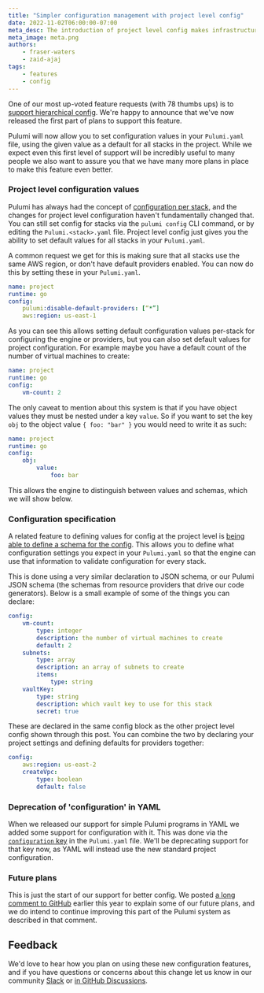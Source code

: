 ```yaml
---
title: "Simpler configuration management with project level config"
date: 2022-11-02T06:00:00-07:00
meta_desc: The introduction of project level config makes infrastructure configuration even easier with Pulumi.
meta_image: meta.png
authors:
    - fraser-waters
    - zaid-ajaj
tags:
    - features
    - config
---
```


One of our most up-voted feature requests (with 78 thumbs ups) is to [support hierarchical config](https://github.com/pulumi/pulumi/issues/2307). We're happy to announce that we've now released the first part of plans to support this feature.

Pulumi will now allow you to set configuration values in your `Pulumi.yaml` file, using the given value as a default for all stacks in the project. While we expect even this first level of support will be incredibly useful to many people we also want to assure you that we have many more plans in place to make this feature even better.

### Project level configuration values

Pulumi has always had the concept of [configuration per stack](/docs/intro/concepts/config/), and the changes for project level configuration haven't fundamentally changed that. You can still set config for stacks via the `pulumi config` CLI command, or by editing the `Pulumi.<stack>.yaml` file. Project level config just gives you the ability to set default values for all stacks in your `Pulumi.yaml`.

A common request we get for this is making sure that all stacks use the same AWS region, or don't have default providers enabled. You can now do this by setting these in your `Pulumi.yaml`.

```yaml
name: project
runtime: go
config:
    pulumi:disable-default-providers: [“*”]
    aws:region: us-east-1
```

As you can see this allows setting default configuration values per-stack for configuring the engine or providers, but you can also set default values for project configuration. For example maybe you have a default count of the number of virtual machines to create:

```yaml
name: project
runtime: go
config:
    vm-count: 2
```

The only caveat to mention about this system is that if you have object values they must be nested under a key `value`. So if you want to set the key `obj` to the object value `{ foo: "bar" }` you would need to write it as such:

```yaml
name: project
runtime: go
config:
    obj:
        value:
            foo: bar
```

This allows the engine to distinguish between values and schemas, which we will show below.

### Configuration specification

A related feature to defining values for config at the project level is [being able to define a schema for the config](https://github.com/pulumi/pulumi/issues/1052). This allows you to define what configuration settings you expect in your `Pulumi.yaml` so that the engine can use that information to validate configuration for every stack.

This is done using a very similar declaration to JSON schema, or our Pulumi JSON schema (the schemas from resource providers that drive our code generators). Below is a small example of some of the things you can declare:

```yaml
config:
    vm-count:
        type: integer
        description: the number of virtual machines to create
        default: 2
    subnets:
        type: array
        description: an array of subnets to create
        items:
            type: string
    vaultKey:
        type: string
        description: which vault key to use for this stack
        secret: true
```

These are declared in the same config block as the other project level config shown through this post. You can combine the two by declaring your project settings and defining defaults for providers together:

```yaml
config:
    aws:region: us-east-2
    createVpc:
        type: boolean
        default: false
```

### Deprecation of 'configuration' in YAML

When we released our support for simple Pulumi programs in YAML we added some support for configuration with it. This was done via the [`configuration` key](https://www.pulumi.com/docs/reference/yaml/#configuration) in the `Pulumi.yaml` file. We'll be deprecating support for that key now, as YAML will instead use the new standard project configuration.

### Future plans

This is just the start of our support for better config. We posted [a long comment to GitHub](https://github.com/pulumi/pulumi/issues/2307#issuecomment-1225592223) earlier this year to explain some of our future plans, and we do intend to continue improving this part of the Pulumi system as described in that comment.

## Feedback

We'd love to hear how you plan on using these new configuration features, and if you have questions or concerns about this change let us know in our community [Slack](https://slack.pulumi.com/) or [in GitHub Discussions](https://github.com/pulumi/pulumi/discussions).

